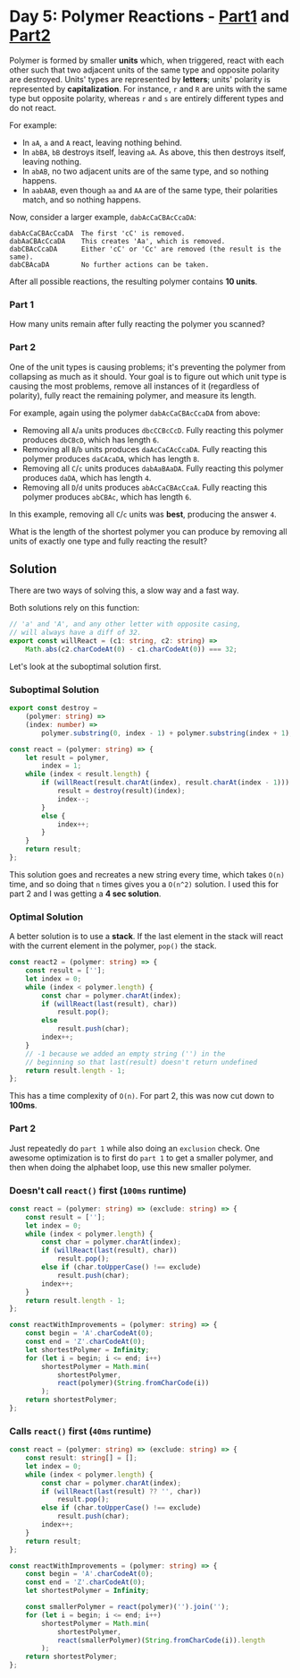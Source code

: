 # Day 5: Polymer Reactions - [Part1](5.ts) and [Part2](5b.ts)
Polymer is formed by smaller **units** which, when triggered, react with each other such that two adjacent units of the same type and opposite polarity are destroyed. Units' types are represented by **letters**; units' polarity is represented by **capitalization**. For instance, `r` and `R` are units with the same type but opposite polarity, whereas `r` and `s` are entirely different types and do not react.

For example:

* In `aA`, `a` and `A` react, leaving nothing behind.
* In `abBA`, `bB` destroys itself, leaving `aA`. As above, this then destroys itself, leaving nothing.
* In `abAB`, no two adjacent units are of the same type, and so nothing happens.
* In `aabAAB`, even though `aa` and `AA` are of the same type, their polarities match, and so nothing happens.

Now, consider a larger example, `dabAcCaCBAcCcaDA`:

```
dabAcCaCBAcCcaDA  The first 'cC' is removed.
dabAaCBAcCcaDA    This creates 'Aa', which is removed.
dabCBAcCcaDA      Either 'cC' or 'Cc' are removed (the result is the same).
dabCBAcaDA        No further actions can be taken.
```

After all possible reactions, the resulting polymer contains **10 units**.

### Part 1
How many units remain after fully reacting the polymer you scanned?

### Part 2
One of the unit types is causing problems; it's preventing the polymer from collapsing as much as it should. Your goal is to figure out which unit type is causing the most problems, remove all instances of it (regardless of polarity), fully react the remaining polymer, and measure its length.

For example, again using the polymer `dabAcCaCBAcCcaDA` from above:

* Removing all `A`/`a` units produces `dbcCCBcCcD`. Fully reacting this polymer produces `dbCBcD`, which has length `6`.
* Removing all `B`/`b` units produces `daAcCaCAcCcaDA`. Fully reacting this polymer produces `daCAcaDA`, which has length `8`.
* Removing all `C`/`c` units produces `dabAaBAaDA`. Fully reacting this polymer produces `daDA`, which has length `4`.
* Removing all `D`/`d` units produces `abAcCaCBAcCcaA`. Fully reacting this polymer produces `abCBAc`, which has length `6`.

In this example, removing all `C`/`c` units was **best**, producing the answer `4`.

What is the length of the shortest polymer you can produce by removing all units of exactly one type and fully reacting the result?

## Solution
There are two ways of solving this, a slow way and a fast way.

Both solutions rely on this function:

```typescript
// 'a' and 'A', and any other letter with opposite casing,
// will always have a diff of 32.
export const willReact = (c1: string, c2: string) =>
    Math.abs(c2.charCodeAt(0) - c1.charCodeAt(0)) === 32;
```

Let's look at the suboptimal solution first.

### Suboptimal Solution
```typescript
export const destroy =
    (polymer: string) =>
    (index: number) =>
        polymer.substring(0, index - 1) + polymer.substring(index + 1);

const react = (polymer: string) => {
    let result = polymer,
        index = 1;
    while (index < result.length) {
        if (willReact(result.charAt(index), result.charAt(index - 1))) {
            result = destroy(result)(index);
            index--;
        }
        else {
            index++;
        }
    }
    return result;
};
```

This solution goes and recreates a new string every time, which takes `O(n)` time, and so doing that `n` times gives you a `O(n^2)` solution. I used this for part 2 and I was getting a **4 sec solution**.

### Optimal Solution
A better solution is to use a **stack**. If the last element in the stack will react with the current element in the polymer, `pop()` the stack. 

```typescript
const react2 = (polymer: string) => {
    const result = [''];
    let index = 0;
    while (index < polymer.length) {
        const char = polymer.charAt(index);
        if (willReact(last(result), char))
            result.pop();
        else
            result.push(char);
        index++;
    }
    // -1 because we added an empty string ('') in the
    // beginning so that last(result) doesn't return undefined
    return result.length - 1;
};
```
This has a time complexity of `O(n)`. For part 2, this was now cut down to **100ms**.

### Part 2
Just repeatedly do `part 1` while also doing an `exclusion` check. One awesome optimization is to first do `part 1` to get a smaller polymer, and then when doing the alphabet loop, use this new smaller polymer.

### Doesn't call `react()` first (`100ms` runtime)

```typescript
const react = (polymer: string) => (exclude: string) => {
    const result = [''];
    let index = 0;
    while (index < polymer.length) {
        const char = polymer.charAt(index);
        if (willReact(last(result), char))
            result.pop();
        else if (char.toUpperCase() !== exclude)
            result.push(char);
        index++;
    }
    return result.length - 1;
};

const reactWithImprovements = (polymer: string) => {
    const begin = 'A'.charCodeAt(0);
    const end = 'Z'.charCodeAt(0);
    let shortestPolymer = Infinity;
    for (let i = begin; i <= end; i++)
        shortestPolymer = Math.min(
            shortestPolymer,
            react(polymer)(String.fromCharCode(i))
        );
    return shortestPolymer;
};
```

### Calls `react()` first (`40ms` runtime)
```typescript
const react = (polymer: string) => (exclude: string) => {
    const result: string[] = [];
    let index = 0;
    while (index < polymer.length) {
        const char = polymer.charAt(index);
        if (willReact(last(result) ?? '', char))
            result.pop();
        else if (char.toUpperCase() !== exclude)
            result.push(char);
        index++;
    }
    return result;
};

const reactWithImprovements = (polymer: string) => {
    const begin = 'A'.charCodeAt(0);
    const end = 'Z'.charCodeAt(0);
    let shortestPolymer = Infinity;

    const smallerPolymer = react(polymer)('').join('');
    for (let i = begin; i <= end; i++)
        shortestPolymer = Math.min(
            shortestPolymer,
            react(smallerPolymer)(String.fromCharCode(i)).length
        );
    return shortestPolymer;
};
```